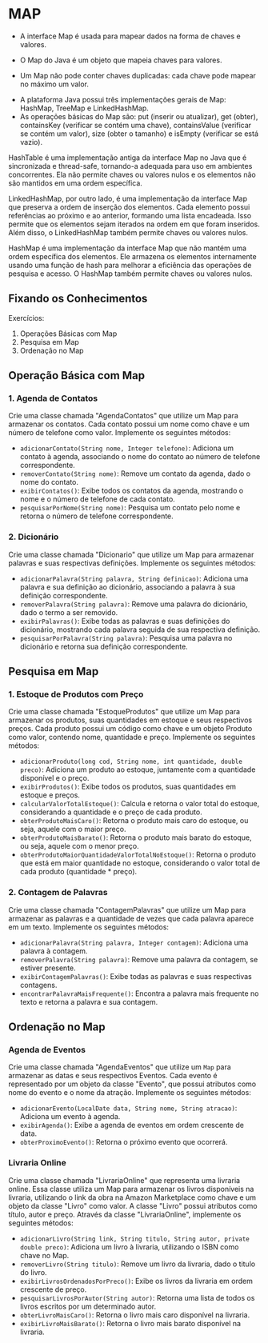 # MAP

- A interface Map é usada para mapear dados na forma de chaves e valores.
+ O Map do Java é um objeto que mapeia chaves para valores.
* Um Map não pode conter chaves duplicadas: cada chave pode mapear no máximo um valor.
- A plataforma Java possui três implementações gerais de Map: HashMap, TreeMap e LinkedHashMap.
- As operações básicas do Map são: put (inserir ou atualizar), get (obter), containsKey (verificar se contém uma chave), containsValue (verificar se contém um valor), size (obter o tamanho) e isEmpty (verificar se está vazio).

HashTable é uma implementação antiga da interface Map no Java que é sincronizada e thread-safe, tornando-a adequada para uso em ambientes concorrentes. Ela não permite chaves ou valores nulos e os elementos não são mantidos em uma ordem específica.

LinkedHashMap, por outro lado, é uma implementação da interface Map que preserva a ordem de inserção dos elementos. Cada elemento possui referências ao próximo e ao anterior, formando uma lista encadeada. Isso permite que os elementos sejam iterados na ordem em que foram inseridos. Além disso, o LinkedHashMap também permite chaves ou valores nulos.

HashMap é uma implementação da interface Map que não mantém uma ordem específica dos elementos. Ele armazena os elementos internamente usando uma função de hash para melhorar a eficiência das operações de pesquisa e acesso. O HashMap também permite chaves ou valores nulos.

## Fixando os Conhecimentos

Exercícios:

1. Operações Básicas com Map
2. Pesquisa em Map
3. Ordenação no Map

## Operação Básica com Map

### 1. Agenda de Contatos

Crie uma classe chamada "AgendaContatos" que utilize um Map para armazenar os contatos. Cada contato possui um nome como chave e um número de telefone como valor. Implemente os seguintes métodos:

+ `adicionarContato(String nome, Integer telefone)`: Adiciona um contato à agenda, associando o nome do contato ao número de telefone correspondente.
+ `removerContato(String nome)`: Remove um contato da agenda, dado o nome do contato.
+ `exibirContatos()`: Exibe todos os contatos da agenda, mostrando o nome e o número de telefone de cada contato.
+ `pesquisarPorNome(String nome)`: Pesquisa um contato pelo nome e retorna o número de telefone correspondente.

### 2. Dicionário

Crie uma classe chamada "Dicionario" que utilize um Map para armazenar palavras e suas respectivas definições. Implemente os seguintes métodos:

+ `adicionarPalavra(String palavra, String definicao)`: Adiciona uma palavra e sua definição ao dicionário, associando a palavra à sua definição correspondente.
+ `removerPalavra(String palavra)`: Remove uma palavra do dicionário, dado o termo a ser removido.
+ `exibirPalavras()`: Exibe todas as palavras e suas definições do dicionário, mostrando cada palavra seguida de sua respectiva definição.
+ `pesquisarPorPalavra(String palavra)`: Pesquisa uma palavra no dicionário e retorna sua definição correspondente.

## Pesquisa em Map

### 1. Estoque de Produtos com Preço

Crie uma classe chamada "EstoqueProdutos" que utilize um Map para armazenar os produtos, suas quantidades em estoque e seus respectivos preços. Cada produto possui um código como chave e um objeto Produto como valor, contendo nome, quantidade e preço. Implemente os seguintes métodos:

+ `adicionarProduto(long cod, String nome, int quantidade, double preco)`: Adiciona um produto ao estoque, juntamente com a quantidade disponível e o preço.
+ `exibirProdutos()`: Exibe todos os produtos, suas quantidades em estoque e preços.
+ `calcularValorTotalEstoque()`: Calcula e retorna o valor total do estoque, considerando a quantidade e o preço de cada produto.
+ `obterProdutoMaisCaro()`: Retorna o produto mais caro do estoque, ou seja, aquele com o maior preço.
+ `obterProdutoMaisBarato()`: Retorna o produto mais barato do estoque, ou seja, aquele com o menor preço.
+ `obterProdutoMaiorQuantidadeValorTotalNoEstoque()`: Retorna o produto que está em maior quantidade no estoque, considerando o valor total de cada produto (quantidade * preço).

### 2. Contagem de Palavras

Crie uma classe chamada "ContagemPalavras" que utilize um Map para armazenar as palavras e a quantidade de vezes que cada palavra aparece em um texto. Implemente os seguintes métodos:

+ `adicionarPalavra(String palavra, Integer contagem)`: Adiciona uma palavra à contagem.
+ `removerPalavra(String palavra)`: Remove uma palavra da contagem, se estiver presente.
+ `exibirContagemPalavras()`: Exibe todas as palavras e suas respectivas contagens.
+ `encontrarPalavraMaisFrequente()`: Encontra a palavra mais frequente no texto e retorna a palavra e sua contagem.

## Ordenação no Map

### Agenda de Eventos

Crie uma classe chamada "AgendaEventos" que utilize um `Map` para armazenar as datas e seus respectivos Eventos. Cada evento é representado por um objeto da classe "Evento", que possui atributos como nome do evento e o nome da atração. Implemente os seguintes métodos:

+ `adicionarEvento(LocalDate data, String nome, String atracao)`: Adiciona um evento à agenda.
+ `exibirAgenda()`: Exibe a agenda de eventos em ordem crescente de data.
+ `obterProximoEvento()`: Retorna o próximo evento que ocorrerá.

### Livraria Online

Crie uma classe chamada "LivrariaOnline" que representa uma livraria online. Essa classe utiliza um Map para armazenar os livros disponíveis na livraria, utilizando o link da obra na Amazon Marketplace como chave e um objeto da classe "Livro" como valor. A classe "Livro" possui atributos como título, autor e preço. Através da classe "LivrariaOnline", implemente os seguintes métodos:

+ `adicionarLivro(String link, String titulo, String autor, private double preco)`: Adiciona um livro à livraria, utilizando o ISBN como chave no Map.
+ `removerLivro(String titulo)`: Remove um livro da livraria, dado o titulo do livro.
+ `exibirLivrosOrdenadosPorPreco()`: Exibe os livros da livraria em ordem crescente de preço.
+ `pesquisarLivrosPorAutor(String autor)`: Retorna uma lista de todos os livros escritos por um determinado autor.
+ `obterLivroMaisCaro()`: Retorna o livro mais caro disponível na livraria.
+ `exibirLivroMaisBarato()`: Retorna o livro mais barato disponível na livraria.

